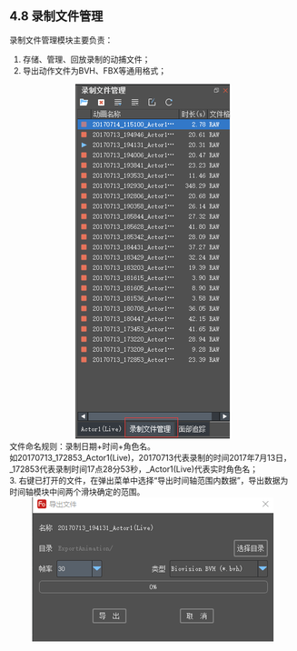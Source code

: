 ## 4.8 录制文件管理

录制文件管理模块主要负责：
1. 存储、管理、回放录制的动捕文件；
2. 导出动作文件为BVH、FBX等通用格式；
<div align=center>
<img src="https://raw.githubusercontent.com/FOHEART/MotionVenusHelp/master/software/filemgr.png"/>
</div>
文件命名规则：录制日期+时间+角色名。<br>
如20170713_172853_Actor1(Live)，20170713代表录制的时间2017年7月13日，_172853代表录制时间17点28分53秒，_Actor1(Live)代表实时角色名；<br>
3. 右键已打开的文件，在弹出菜单中选择“导出时间轴范围内数据”，导出数据为时间轴模块中间两个滑块确定的范围。
<div align=center>
<img src="https://raw.githubusercontent.com/FOHEART/MotionVenusHelp/master/software/fileexport.png"/>
</div>
